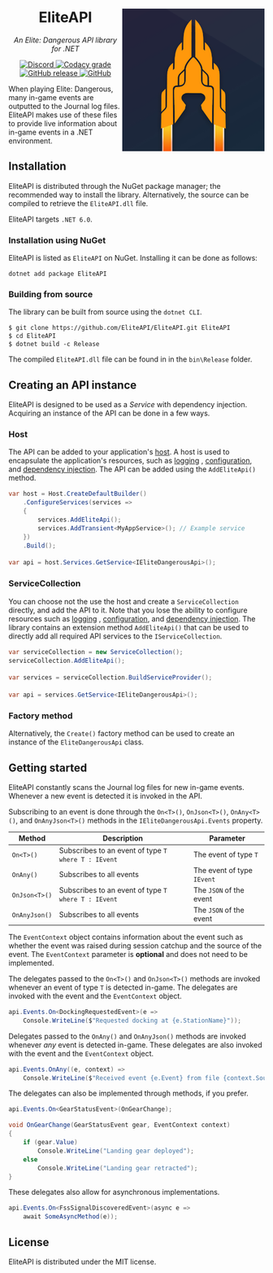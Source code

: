 <div text-align="center">
<img src="https://github.com/EliteAPI/Icons/blob/main/logo_gradient_shine.jpg?raw=true" align="right"
     title="EliteAPI by Somfic" width="280" height="280">
<h1 align="center">EliteAPI</h1>

<p align="center"><i>An Elite: Dangerous API library for .NET</i></p>

<p align="center">
     <a href="https://www.discord.gg/jwpFUPZ">
          <img alt="Discord" src="https://img.shields.io/discord/498422961297031168?color=%23f2a529&label=DISCORD&style=for-the-badge">
     </a>
     <a href="https://app.codacy.com/gh/EliteAPI/EliteAPI?utm_source=github.com&utm_medium=referral&utm_content=EliteAPI/EliteAPI&utm_campaign=Badge_Grade_Dashboard">
          <img alt="Codacy grade" src="https://img.shields.io/codacy/grade/cd6364ab2d6a46a18627e6c8454f5672?color=%23f2a529&label=CODE%20QUALITY&style=for-the-badge">
     </a>
     <a href="https://github.com/EliteAPI/EliteAPI/releases">
        <img alt="GitHub release" src="https://img.shields.io/github/v/release/EliteAPI/EliteAPI?color=%23f2a529&label=VERSION&style=for-the-badge">
     </a>
     <a href="https://github.com/EliteAPI/EliteAPI/blob/master/LICENSE">
         <img alt="GitHub" src="https://img.shields.io/github/license/EliteAPI/EliteAPI?color=%23f2a529&label=LICENSE&style=for-the-badge">
     </a>
</p>
<p>When playing Elite: Dangerous, many in-game events are outputted to the Journal log files. EliteAPI makes use of these files to provide live information about in-game events in a .NET environment. 
</div>

## Installation

EliteAPI is distributed through the NuGet package manager; the recommended way to install the library. Alternatively,
the source can be compiled to retrieve the `EliteAPI.dll` file.

EliteAPI targets `.NET 6.0`.

### Installation using NuGet

EliteAPI is listed as `EliteAPI` on NuGet. Installing it can be done as follows:

```
dotnet add package EliteAPI
```

### Building from source

The library can be built from source using the `dotnet CLI`.

```console
$ git clone https://github.com/EliteAPI/EliteAPI.git EliteAPI
$ cd EliteAPI
$ dotnet build -c Release
```

The compiled `EliteAPI.dll` file can be found in in the `bin\Release` folder.

## Creating an API instance

EliteAPI is designed to be used as a *Service* with dependency injection. Acquiring an instance of the API can be done
in a few ways.

### Host

The API can be added to your
application's [host](https://docs.microsoft.com/en-us/aspnet/core/fundamentals/host/generic-host). A host is used to
encapsulate the application's resources, such
as [logging](https://docs.microsoft.com/en-us/aspnet/core/fundamentals/logging)
, [configuration](https://docs.microsoft.com/en-us/aspnet/core/fundamentals/configuration),
and [dependency injection](https://docs.microsoft.com/en-us/aspnet/core/fundamentals/dependency-injection). The API can
be added using the `AddEliteApi()` method.

```cs
var host = Host.CreateDefaultBuilder()
    .ConfigureServices(services =>
    {
        services.AddEliteApi();
        services.AddTransient<MyAppService>(); // Example service
    })
    .Build();

var api = host.Services.GetService<IEliteDangerousApi>();
```

### ServiceCollection

You can choose not the use the host and create a `ServiceCollection` directly, and add the API to it. Note that you lose
the ability to configure resources such as [logging](https://docs.microsoft.com/en-us/aspnet/core/fundamentals/logging)
, [configuration](https://docs.microsoft.com/en-us/aspnet/core/fundamentals/configuration),
and [dependency injection](https://docs.microsoft.com/en-us/aspnet/core/fundamentals/dependency-injection). The library
contains an extension method `AddEliteApi()` that can be used to directly add all required API services to
the `IServiceCollection`.

```cs
var serviceCollection = new ServiceCollection();
serviceCollection.AddEliteApi();

var services = serviceCollection.BuildServiceProvider();

var api = services.GetService<IEliteDangerousApi>();
```

### Factory method

Alternatively, the `Create()` factory method can be used to create an instance of the `EliteDangerousApi` class.

## Getting started

EliteAPI constantly scans the Journal log files for new in-game events. Whenever a new event is detected it is invoked
in the API.

Subscribing to an event is done through the `On<T>()`, `OnJson<T>()`, `OnAny<T>()`, and `OnAnyJson<T>()` methods in
the `IEliteDangerousApi.Events` property.

| Method        | Description                                           | Parameter                  |
|---------------|-------------------------------------------------------|----------------------------|
| `On<T>()`     | Subscribes to an event of type `T where T : IEvent`   | The event of type `T`      |
| `OnAny()`     | Subscribes to all events                              | The event of type `IEvent` |
| `OnJson<T>()` | Subscribes to an event of type `T where T : IEvent`   | The `JSON` of the event    |
| `OnAnyJson()` | Subscribes to all events                              | The `JSON` of the event    |


The `EventContext` object contains information about the event such as whether the event was raised during session catchup and the source of the event. 
The `EventContext` parameter is **optional** and does not need to be implemented.

The delegates passed to the `On<T>()` and `OnJson<T>()` methods are invoked whenever an event of type `T` is detected in-game.
The delegates are invoked with the event and the `EventContext` object.

```cs
api.Events.On<DockingRequestedEvent>(e => 
    Console.WriteLine($"Requested docking at {e.StationName}"));
```

Delegates passed to the `OnAny()` and `OnAnyJson()` methods are invoked whenever *any* event is detected in-game. These delegates are also invoked with the event and the `EventContext` object.
```cs
api.Events.OnAny((e, context) => 
    Console.WriteLine($"Received event {e.Event} from file {context.Source.FullName}"));
```

The delegates can also be implemented through methods, if you prefer.
```cs
api.Events.On<GearStatusEvent>(OnGearChange);
```
```cs
void OnGearChange(GearStatusEvent gear, EventContext context)
{
    if (gear.Value)
        Console.WriteLine("Landing gear deployed");
    else
        Console.WriteLine("Landing gear retracted");
}
```

These delegates also allow for asynchronous implementations.
```cs
api.Events.On<FssSignalDiscoveredEvent>(async e =>
    await SomeAsyncMethod(e));
```

## License

EliteAPI is distributed under the MIT license.
